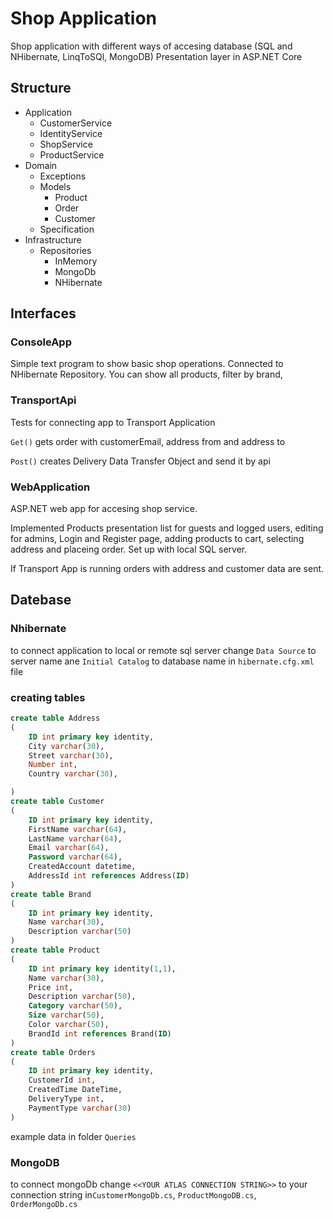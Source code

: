 # Shop Application
Shop application with different ways of accesing database (SQL and NHibernate, LinqToSQl, MongoDB) Presentation layer in ASP.NET Core
## Structure
* Application
  * CustomerService
  * IdentityService
  * ShopService
  * ProductService
* Domain
  * Exceptions
  * Models
    * Product
    * Order
    * Customer
  * Specification
* Infrastructure
  * Repositories
    * InMemory
    * MongoDb
    * NHibernate

## Interfaces
### ConsoleApp
Simple text program to show basic shop operations. Connected to NHibernate Repository. You can show all products, filter by brand, 
### TransportApi
Tests for connecting app to Transport Application

```Get()``` gets order with customerEmail, address from and address to

```Post()``` creates Delivery Data Transfer Object and send it by api
### WebApplication
ASP.NET web app for accesing shop service.

Implemented Products presentation list for guests and logged users, editing for admins, Login and Register page, adding products to cart, selecting address and placeing order. Set up with local SQL server.

If Transport App is running orders with address and customer data are sent.

## Datebase
### Nhibernate
to connect application to local or remote sql server change ```Data Source``` to server name ane ```Initial Catalog``` to database name in ```hibernate.cfg.xml``` file
### creating tables
```sql
create table Address
(
	ID int primary key identity,
	City varchar(30),
	Street varchar(30),
	Number int,
	Country varchar(30),

)
create table Customer
(
	ID int primary key identity,
	FirstName varchar(64),
	LastName varchar(64),
	Email varchar(64),
	Password varchar(64),
	CreatedAccount datetime,
	AddressId int references Address(ID)
)
create table Brand
(
	ID int primary key identity,
	Name varchar(30),
	Description varchar(50)
)
create table Product
(
	ID int primary key identity(1,1),
	Name varchar(30),
	Price int,
	Description varchar(50),
	Category varchar(50),
	Size varchar(50),
	Color varchar(50),
	BrandId int references Brand(ID)
)
create table Orders
(
	ID int primary key identity,
	CustomerId int,
	CreatedTime	DateTime,
	DeliveryType int,
	PaymentType varchar(30)
)
```
example data in folder ```Queries```
### MongoDB
to connect mongoDb change ```<<YOUR ATLAS CONNECTION STRING>>``` to your connection string in```CustomerMongoDb.cs```, ```ProductMongoDB.cs```, ```OrderMongoDb.cs``` 
